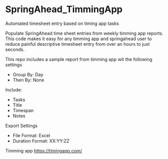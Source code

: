# SpringAhead_TimmingApp
Automated timesheet entry based on timing app tasks

Populate SpringAhead time sheet entries from weekly timming app reports.
This code makes it easy for any timming app and springahead user to reduce painful descriptive timesheet entry from over an hours to just seconds.

This repo includes a sample report from timming app wit the following settings

- Group By: Day
- Then By: None

Include: 
- Tasks
- Title
- Timespan
- Notes

Export Settings
- File Format: Excel
- Duration Format: XX:YY:ZZ

Timming app
https://timingapp.com/
